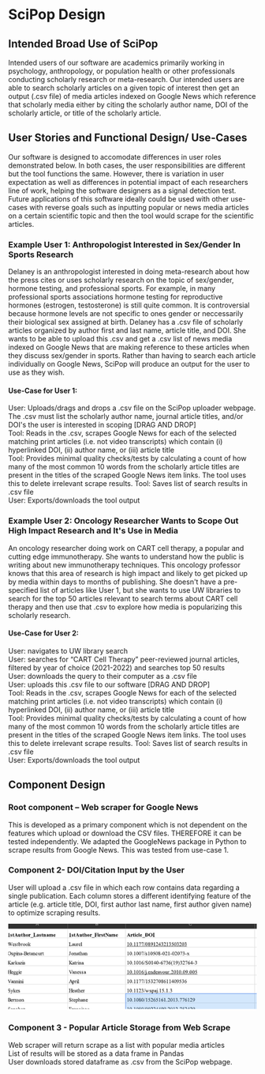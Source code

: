 #  SciPop Design

## Intended Broad Use of SciPop
Intended users of our software are academics primarily working in psychology, anthropology, or population health or other professionals conducting scholarly research or meta-research. Our intended users are able to search scholarly articles on a given topic of interest then get an output (.csv file) of media articles indexed on Google News which reference that scholarly media either by citing the scholarly author name, DOI of the scholarly article, or title of the scholarly article. 

## User Stories and Functional Design/ Use-Cases
Our software is designed to accomodate differences in user roles demonstrated below. In both cases, the user responsibilities are different but the tool functions the same. However, there is variation in user expectation as well as differences in potential impact of each researchers line of work, helping the software designers as a signal detection test. Future applications of this software ideally could be used with other use-cases with reverse goals such as inputting popular or news media articles on a certain scientific topic and then the tool would scrape for the scientific articles. 

### Example User 1: Anthropologist Interested in Sex/Gender In Sports Research 
Delaney is an anthropologist interested in doing meta-research about how the press cites or uses scholarly research on the topic of sex/gender, hormone testing, and professional sports. For example, in many professional sports associations hormone testing for reproductive hormones (estrogen, testosterone) is still quite common. It is controversial because hormone levels are not specific to ones gender or neccessarily their biological sex assigned at birth. Delaney has a .csv file of scholarly articles organized by author first and last name, article title, and DOI. She wants to be able to upload this .csv and get a .csv list of news media indexed on Google News that are making reference to these articles when they discuss sex/gender in sports. Rather than having to search each article individually on Google News, SciPop will produce an output for the user to use as they wish. 

#### Use-Case for User 1:
User: Uploads/drags and drops a .csv file on the SciPop uploader webpage. The .csv must list the scholarly author name, journal article titles, and/or DOI's the user is interested in scoping [DRAG AND DROP]  
Tool: Reads in the .csv, scrapes Google News for each of the selected matching print articles (i.e. not video transcripts) which contain (i) hyperlinked DOI, (ii) author name, or (iii) article title  
Tool: Provides minimal quality checks/tests by calculating a count of how many of the most common 10 words from the scholarly article titles are present in the titles of the scraped Google News item links. The tool uses this to delete irrelevant scrape results. 
Tool: Saves list of search results in .csv file  
User: Exports/downloads the tool output 

### Example User 2: Oncology Researcher Wants to Scope Out High Impact Research and It's Use in Media 
An oncology researcher doing work on CART cell therapy, a popular and cutting edge immunotherapy. She wants to understand how the public is writing about new immunotherapy techniques. This oncology professor knows that this area of research is high impact and likely to get picked up by media within days to months of publishing. She doesn't have a pre-specified list of articles like User 1, but she wants to use UW libraries to search for the top 50 articles relevant to search terms about CART cell therapy and then use that .csv to explore how media is popularizing this scholarly research. 

#### Use-Case for User 2:
User:  navigates to UW library search  
User: searches for “CART Cell Therapy” peer-reviewed journal articles, filtered by year of choice (2021-2022) and searches top 50 results  
User: downloads the query to their computer as a .csv file  
User: uploads this .csv file to our software [DRAG AND DROP]  
Tool: Reads in the .csv, scrapes Google News for each of the selected matching print articles (i.e. not video transcripts) which contain (i) hyperlinked DOI, (ii) author name, or (iii) article title  
Tool: Provides minimal quality checks/tests by calculating a count of how many of the most common 10 words from the scholarly article titles are present in the titles of the scraped Google News item links. The tool uses this to delete irrelevant scrape results. 
Tool: Saves list of search results in .csv file  
User: Exports/downloads the tool output 


## Component Design

### Root component – Web scraper for Google News
This is developed as a primary component which is not dependent on the features which upload or download the CSV files. THEREFORE it can be tested independently. We adapted the GoogleNews package in Python to scrape results from Google News. This was tested from use-case 1. 


### Component 2- DOI/Citation Input by the User
User will upload a .csv file in which each row contains data regarding a single publication. Each column stores a different identifying feature of the article (e.g. article title, DOI, first author last name, first author given name) to optimize scraping results. 

![Image](https://github.com/ishikar-04/CSE583-Project/blob/main/IMAGE/Screengrab%20Tech%20Spec.png?raw=true)

### Component 3 - Popular Article Storage from Web Scrape 
Web scraper will return scrape as a list with popular media articles  
List of results will be stored as a data frame in Pandas  
User downloads stored dataframe as .csv from the SciPop webpage. 


